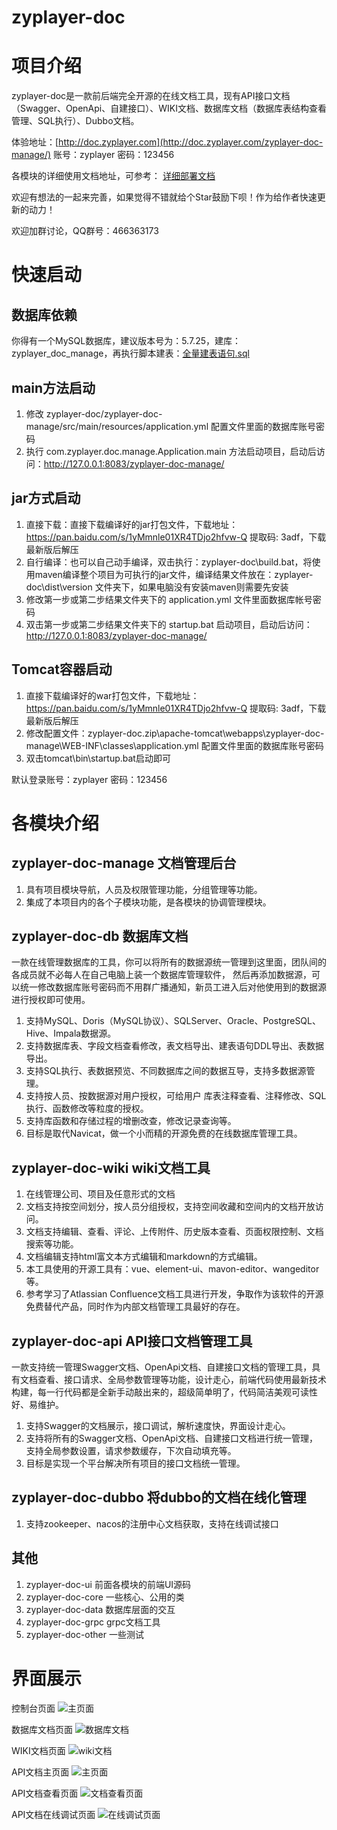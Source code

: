 # zyplayer-doc

# 项目介绍
zyplayer-doc是一款前后端完全开源的在线文档工具，现有API接口文档（Swagger、OpenApi、自建接口）、WIKI文档、数据库文档（数据库表结构查看管理、SQL执行）、Dubbo文档。

体验地址：[http://doc.zyplayer.com](http://doc.zyplayer.com/zyplayer-doc-manage/) 账号：zyplayer 密码：123456

各模块的详细使用文档地址，可参考：
[详细部署文档](http://doc.zyplayer.com/zyplayer-doc-manage/doc-wiki#/page/share/view?pageId=1&space=23f3f59a60824d21af9f7c3bbc9bc3cb) 

欢迎有想法的一起来完善，如果觉得不错就给个Star鼓励下呗！作为给作者快速更新的动力！

欢迎加群讨论，QQ群号：466363173

# 快速启动
## 数据库依赖
你得有一个MySQL数据库，建议版本号为：5.7.25，建库：zyplayer_doc_manage，再执行脚本建表：[全量建表语句.sql](https://gitee.com/zyplayer/zyplayer-doc/blob/master/zyplayer-doc-manage/src/main/resources/sql/全量建表语句.sql)

## main方法启动
1. 修改 zyplayer-doc/zyplayer-doc-manage/src/main/resources/application.yml 配置文件里面的数据库账号密码
2. 执行 com.zyplayer.doc.manage.Application.main 方法启动项目，启动后访问：http://127.0.0.1:8083/zyplayer-doc-manage/

## jar方式启动
1. 直接下载：直接下载编译好的jar打包文件，下载地址：https://pan.baidu.com/s/1yMmnle01XR4TDjo2hfvw-Q 提取码: 3adf，下载最新版后解压
2. 自行编译：也可以自己动手编译，双击执行：zyplayer-doc\build.bat，将使用maven编译整个项目为可执行的jar文件，编译结果文件放在：zyplayer-doc\dist\version 文件夹下，如果电脑没有安装maven则需要先安装
3. 修改第一步或第二步结果文件夹下的 application.yml 文件里面数据库帐号密码
4. 双击第一步或第二步结果文件夹下的 startup.bat 启动项目，启动后访问：http://127.0.0.1:8083/zyplayer-doc-manage/

## Tomcat容器启动
1. 直接下载编译好的war打包文件，下载地址：https://pan.baidu.com/s/1yMmnle01XR4TDjo2hfvw-Q 提取码: 3adf，下载最新版后解压
2. 修改配置文件：zyplayer-doc.zip\apache-tomcat\webapps\zyplayer-doc-manage\WEB-INF\classes\application.yml 配置文件里面的数据库账号密码
3. 双击tomcat\bin\startup.bat启动即可

默认登录账号：zyplayer 密码：123456

# 各模块介绍
## zyplayer-doc-manage 文档管理后台
1. 具有项目模块导航，人员及权限管理功能，分组管理等功能。
2. 集成了本项目内的各个子模块功能，是各模块的协调管理模块。

## zyplayer-doc-db 数据库文档
一款在线管理数据库的工具，你可以将所有的数据源统一管理到这里面，团队间的各成员就不必每人在自己电脑上装一个数据库管理软件，
然后再添加数据源，可以统一修改数据库账号密码而不用群广播通知，新员工进入后对他使用到的数据源进行授权即可使用。

1. 支持MySQL、Doris（MySQL协议）、SQLServer、Oracle、PostgreSQL、Hive、Impala数据源。
2. 支持数据库表、字段文档查看修改，表文档导出、建表语句DDL导出、表数据导出。
3. 支持SQL执行、表数据预览、不同数据库之间的数据互导，支持多数据源管理。
4. 支持按人员、按数据源对用户授权，可给用户 库表注释查看、注释修改、SQL执行、函数修改等粒度的授权。
5. 支持库函数和存储过程的增删改查，修改记录查询等。
6. 目标是取代Navicat，做一个小而精的开源免费的在线数据库管理工具。

## zyplayer-doc-wiki wiki文档工具
1. 在线管理公司、项目及任意形式的文档
2. 文档支持按空间划分，按人员分组授权，支持空间收藏和空间内的文档开放访问。
3. 文档支持编辑、查看、评论、上传附件、历史版本查看、页面权限控制、文档搜索等功能。
4. 文档编辑支持html富文本方式编辑和markdown的方式编辑。
5. 本工具使用的开源工具有：vue、element-ui、mavon-editor、wangeditor等。
6. 参考学习了Atlassian Confluence文档工具进行开发，争取作为该软件的开源免费替代产品，同时作为内部文档管理工具最好的存在。

## zyplayer-doc-api API接口文档管理工具
一款支持统一管理Swagger文档、OpenApi文档、自建接口文档的管理工具，具有文档查看、接口请求、全局参数管理等功能，设计走心，前端代码使用最新技术构建，每一行代码都是全新手动敲出来的，超级简单明了，代码简洁美观可读性好、易维护。

1. 支持Swagger的文档展示，接口调试，解析速度快，界面设计走心。
2. 支持将所有的Swagger文档、OpenApi文档、自建接口文档进行统一管理，支持全局参数设置，请求参数缓存，下次自动填充等。
3. 目标是实现一个平台解决所有项目的接口文档统一管理。

## zyplayer-doc-dubbo 将dubbo的文档在线化管理
1. 支持zookeeper、nacos的注册中心文档获取，支持在线调试接口

## 其他
1. zyplayer-doc-ui 前面各模块的前端UI源码
2. zyplayer-doc-core 一些核心、公用的类
3. zyplayer-doc-data 数据库层面的交互
4. zyplayer-doc-grpc grpc文档工具
5. zyplayer-doc-other 一些测试

# 界面展示
控制台页面
![主页面](https://images.gitee.com/uploads/images/2020/0516/125840_d6284954_596905.png "主页面.png")

数据库文档页面
![数据库文档](https://images.gitee.com/uploads/images/2020/0516/130017_254f9559_596905.png "数据库文档.png")

WIKI文档页面
![wiki文档](https://images.gitee.com/uploads/images/2020/0516/130119_bc2f5021_596905.png "wiki文档.png")

API文档主页面
![主页面](https://images.gitee.com/uploads/images/2021/1120/181101_87903c1f_596905.png "主页面.png")

API文档查看页面
![文档查看页面](https://images.gitee.com/uploads/images/2021/1120/181135_0b6034e4_596905.png "文档查看页面.png")

API文档在线调试页面
![在线调试页面](https://images.gitee.com/uploads/images/2021/1120/181205_462cb4aa_596905.png "在线调试页面.png")
